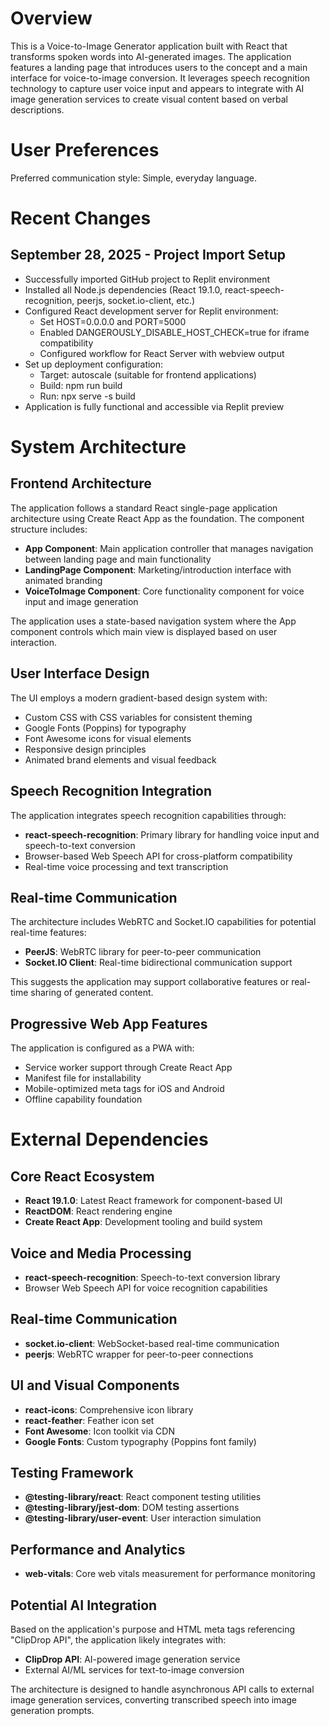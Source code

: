 # Overview

This is a Voice-to-Image Generator application built with React that transforms spoken words into AI-generated images. The application features a landing page that introduces users to the concept and a main interface for voice-to-image conversion. It leverages speech recognition technology to capture user voice input and appears to integrate with AI image generation services to create visual content based on verbal descriptions.

# User Preferences

Preferred communication style: Simple, everyday language.

# Recent Changes

## September 28, 2025 - Project Import Setup
- Successfully imported GitHub project to Replit environment
- Installed all Node.js dependencies (React 19.1.0, react-speech-recognition, peerjs, socket.io-client, etc.)
- Configured React development server for Replit environment:
  - Set HOST=0.0.0.0 and PORT=5000
  - Enabled DANGEROUSLY_DISABLE_HOST_CHECK=true for iframe compatibility
  - Configured workflow for React Server with webview output
- Set up deployment configuration:
  - Target: autoscale (suitable for frontend applications)
  - Build: npm run build
  - Run: npx serve -s build
- Application is fully functional and accessible via Replit preview

# System Architecture

## Frontend Architecture
The application follows a standard React single-page application architecture using Create React App as the foundation. The component structure includes:

- **App Component**: Main application controller that manages navigation between landing page and main functionality
- **LandingPage Component**: Marketing/introduction interface with animated branding
- **VoiceToImage Component**: Core functionality component for voice input and image generation

The application uses a state-based navigation system where the App component controls which main view is displayed based on user interaction.

## User Interface Design
The UI employs a modern gradient-based design system with:
- Custom CSS with CSS variables for consistent theming
- Google Fonts (Poppins) for typography
- Font Awesome icons for visual elements
- Responsive design principles
- Animated brand elements and visual feedback

## Speech Recognition Integration
The application integrates speech recognition capabilities through:
- **react-speech-recognition**: Primary library for handling voice input and speech-to-text conversion
- Browser-based Web Speech API for cross-platform compatibility
- Real-time voice processing and text transcription

## Real-time Communication
The architecture includes WebRTC and Socket.IO capabilities for potential real-time features:
- **PeerJS**: WebRTC library for peer-to-peer communication
- **Socket.IO Client**: Real-time bidirectional communication support

This suggests the application may support collaborative features or real-time sharing of generated content.

## Progressive Web App Features
The application is configured as a PWA with:
- Service worker support through Create React App
- Manifest file for installability
- Mobile-optimized meta tags for iOS and Android
- Offline capability foundation

# External Dependencies

## Core React Ecosystem
- **React 19.1.0**: Latest React framework for component-based UI
- **ReactDOM**: React rendering engine
- **Create React App**: Development tooling and build system

## Voice and Media Processing
- **react-speech-recognition**: Speech-to-text conversion library
- Browser Web Speech API for voice recognition capabilities

## Real-time Communication
- **socket.io-client**: WebSocket-based real-time communication
- **peerjs**: WebRTC wrapper for peer-to-peer connections

## UI and Visual Components
- **react-icons**: Comprehensive icon library
- **react-feather**: Feather icon set
- **Font Awesome**: Icon toolkit via CDN
- **Google Fonts**: Custom typography (Poppins font family)

## Testing Framework
- **@testing-library/react**: React component testing utilities
- **@testing-library/jest-dom**: DOM testing assertions
- **@testing-library/user-event**: User interaction simulation

## Performance and Analytics
- **web-vitals**: Core web vitals measurement for performance monitoring

## Potential AI Integration
Based on the application's purpose and HTML meta tags referencing "ClipDrop API", the application likely integrates with:
- **ClipDrop API**: AI-powered image generation service
- External AI/ML services for text-to-image conversion

The architecture is designed to handle asynchronous API calls to external image generation services, converting transcribed speech into image generation prompts.